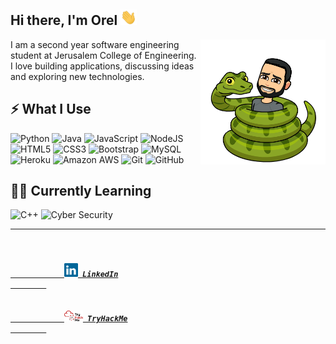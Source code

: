 ## Hi there, I'm Orel <img src="etc/wave.gif" height="25px">

<img src="etc/snake.png" align="right" height="200px">

I am a second year software engineering student at Jerusalem College of Engineering. I love building applications, discussing ideas and exploring new technologies.

## ⚡ What I Use
![Python](https://img.shields.io/badge/-Python-black?style=for-the-badge&logo=Python)
![Java](https://img.shields.io/badge/-java-E34A86?style=for-the-badge&logo=java)
![JavaScript](https://img.shields.io/badge/-JavaScript-black?style=for-the-badge&logo=javascript)
![NodeJS](https://img.shields.io/badge/-NodeJS-black?style=for-the-badge&logo=Node.js)
![HTML5](https://img.shields.io/badge/-HTML5-E34F26?style=for-the-badge&logo=html5&logoColor=white)
![CSS3](https://img.shields.io/badge/-CSS3-1572B6?style=for-the-badge&logo=css3)
![Bootstrap](https://img.shields.io/badge/-Bootstrap-563D7C?style=for-the-badge&logo=bootstrap)
![MySQL](https://img.shields.io/badge/-MySQL-black?style=for-the-badge&logo=mysql)
![Heroku](https://img.shields.io/badge/-Heroku-430098?style=for-the-badge&logo=heroku)
![Amazon AWS](https://img.shields.io/badge/Amazon%20AWS-232F3E?style=for-the-badge&logo=amazon-aws)
![Git](https://img.shields.io/badge/-Git-black?style=for-the-badge&logo=git)
![GitHub](https://img.shields.io/badge/-GitHub-181717?style=for-the-badge&logo=github)

## 👩‍🎓 Currently Learning
![C++](https://img.shields.io/badge/-C%20&%20C++-black?style=for-the-badge&logo=C)
![Cyber Security](https://img.shields.io/badge/-Cyber%20Security-black?style=for-the-badge)

<hr>
<h5>
    <code>
        <a href="https://www.linkedin.com/in/orel-lazri/" title="LinkedIn">
            <img src="etc/linkedin.svg" width="22"> LinkedIn
        </a>
    </code>
    <code>
        <a href="https://tryhackme.com/p/Reaperberri" title="TryHackMe">
            <img src="etc/tryhackme.png" width="30"> TryHackMe
        </a>
    </code>
</h5>
